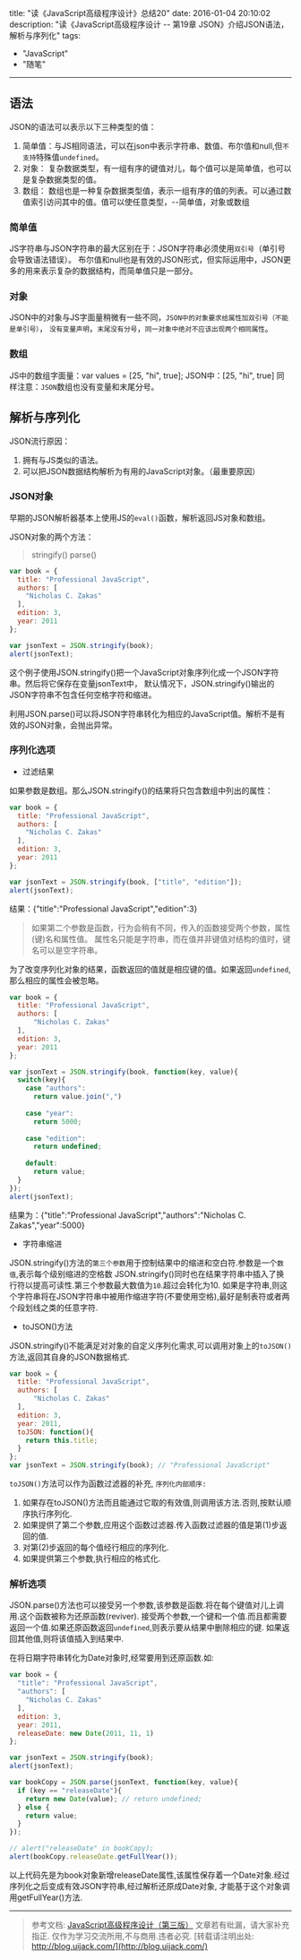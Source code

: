 title: "读《JavaScript高级程序设计》总结20"
date: 2016-01-04 20:10:02
description: "读《JavaScript高级程序设计 -- 第19章 JSON》介绍JSON语法，解析与序列化"
tags:
- "JavaScript"
- "随笔"
---


## 语法

JSON的语法可以表示以下三种类型的值：

1. 简单值：与JS相同语法，可以在json中表示字符串、数值、布尔值和null,但`不支持`特殊值`undefined`。
2. 对象： 复杂数据类型，有一组有序的键值对儿，每个值可以是简单值，也可以是复杂数据类型的值。
3. 数组： 数组也是一种复杂数据类型值，表示一组有序的值的列表。可以通过数值索引访问其中的值。值可以使任意类型，--简单值，对象或数组

### 简单值

JS字符串与JSON字符串的最大区别在于：JSON字符串必须使用`双引号`（单引号会导致语法错误）。
布尔值和null也是有效的JSON形式，但实际运用中，JSON更多的用来表示复杂的数据结构，而简单值只是一部分。

### 对象

JSON中的对象与JS字面量稍微有一些不同，`JSON中的对象要求给属性加双引号（不能是单引号）`，
`没有变量声明`，`末尾没有分号`，`同一对象中绝对不应该出现两个相同属性`。

### 数组

JS中的数组字面量：var values = [25, "hi", true];
JSON中：[25, "hi", true]
同样注意：`JSON`数组也没有变量和末尾分号。

## 解析与序列化

JSON流行原因：

1. 拥有与JS类似的语法。
2. 可以把JSON数据结构解析为有用的JavaScript对象。（最重要原因）

### JSON对象

早期的JSON解析器基本上使用JS的`eval()`函数，解析返回JS对象和数组。

JSON对象的两个方法：

> stringify()
> parse()

```js
var book = {
  title: "Professional JavaScript",
  authors: [
    "Nicholas C. Zakas"
  ],
  edition: 3,
  year: 2011
};

var jsonText = JSON.stringify(book);
alert(jsonText);
```
这个例子使用JSON.stringify()把一个JavaScript对象序列化成一个JSON字符串。然后将它保存在变量jsonText中，
默认情况下，JSON.stringify()输出的JSON字符串不包含任何空格字符和缩进。

利用JSON.parse()可以将JSON字符串转化为相应的JavaScript值。解析不是有效的JSON对象，会抛出异常。

### 序列化选项

- 过滤结果

如果参数是数组。那么JSON.stringify()的结果将只包含数组中列出的属性：

```js
var book = {
  title: "Professional JavaScript",
  authors: [
    "Nicholas C. Zakas"
  ],
  edition: 3,
  year: 2011
};

var jsonText = JSON.stringify(book, ["title", "edition"]);
alert(jsonText);
```

结果：{"title":"Professional JavaScript","edition":3}

> 如果第二个参数是函数，行为会稍有不同，传入的函数接受两个参数，属性(键)名和属性值。
> 属性名只能是字符串，而在值并非键值对结构的值时，键名可以是空字符串。

为了改变序列化对象的结果，函数返回的值就是相应键的值。如果返回`undefined`,那么相应的属性会被忽略。

```js
var book = {
  title: "Professional JavaScript",
  authors: [
      "Nicholas C. Zakas"
  ],
  edition: 3,
  year: 2011
};

var jsonText = JSON.stringify(book, function(key, value){
  switch(key){
    case "authors":
      return value.join(",")
     
    case "year":
      return 5000;
        
    case "edition":
      return undefined;
        
    default:
      return value;
  }
});
alert(jsonText);
```

结果为：{"title":"Professional JavaScript","authors":"Nicholas C. Zakas","year":5000}

- 字符串缩进

JSON.stringify()方法的`第三个参数`用于控制结果中的缩进和空白符.参数是一个`数值`,表示每个级别缩进的空格数
JSON.stringify()同时也在结果字符串中插入了换行符以提高可读性.第三个参数最大数值为`10`.超过会转化为10.
如果是字符串,则这个字符串将在JSON字符串中被用作缩进字符(不要使用空格),最好是制表符或者两个段划线之类的任意字符.

- toJSON()方法

JSON.stringify()不能满足对对象的自定义序列化需求,可以调用对象上的`toJSON()`方法,返回其自身的JSON数据格式.

```js
var book = {
  title: "Professional JavaScript",
  authors: [
      "Nicholas C. Zakas"
  ],
  edition: 3,
  year: 2011,
  toJSON: function(){
    return this.title;
  }
};
var jsonText = JSON.stringify(book); // "Professional JavaScript"
```

`toJSON()`方法可以作为函数过滤器的补充,
`序列化内部顺序:`
1. 如果存在toJSON()方法而且能通过它取的有效值,则调用该方法.否则,按默认顺序执行序列化.
2. 如果提供了第二个参数,应用这个函数过滤器.传入函数过滤器的值是第(1)步返回的值.
3. 对第(2)步返回的每个值经行相应的序列化.
4. 如果提供第三个参数,执行相应的格式化.

### 解析选项

JSON.parse()方法也可以接受另一个参数,该参数是函数.将在每个键值对儿上调用.这个函数被称为还原函数(reviver).
接受两个参数,一个键和一个值.而且都需要返回一个值.如果还原函数返回`undefined`,则表示要从结果中删除相应的键.
如果返回其他值,则将该值插入到结果中.

在将日期字符串转化为Date对象时,经常要用到还原函数.如:

```js
var book = {
  "title": "Professional JavaScript",
  "authors": [
    "Nicholas C. Zakas"
  ],
  edition: 3,
  year: 2011,
  releaseDate: new Date(2011, 11, 1)
};

var jsonText = JSON.stringify(book);
alert(jsonText);

var bookCopy = JSON.parse(jsonText, function(key, value){
  if (key == "releaseDate"){
    return new Date(value); // return undefined;
  } else {
    return value;
  }
});

// alert("releaseDate" in bookCopy);
alert(bookCopy.releaseDate.getFullYear());
```

以上代码先是为book对象新增releaseDate属性,该属性保存着一个Date对象.经过序列化之后变成有效JSON字符串,经过解析还原成Date对象, 才能基于这个对象调用getFullYear()方法.


-----------------------

> 参考文档: [JavaScript高级程序设计（第三版）](http://www.ituring.com.cn/book/946)
> 文章若有纰漏，请大家补充指正.
> 仅作为学习交流所用,不与商用.违者必究.
> [转载请注明出处: http://blog.uijack.com/](http://blog.uijack.com/)

